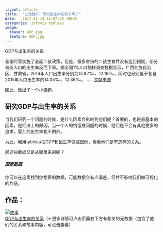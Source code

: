 ```yaml
---
layout: article
title:  "二孩放开，为何出生率反而下降了"
date:   2017-12-14 22:07:50 +0800
categories: infovis tableau
image:
  teaser: GDP.jpg
  feature: GDP.jpg
---
```

GDP与出生率的关系

全国尽管实施了全面二孩政策，但是，很多省份的二孩生育并没有达到预期，部分省份人口的出生率反而下降。据全国1%人口抽样调查数据显示，广西壮族自治区、甘肃省，2016年人口出生率分别为13.82‰、12.18‰，同时也分别低于各自2015年人口出生率的14.05‰、12.36‰。......  [文献来源](http://guancha.gmw.cn/2017-02/25/content_23822478.htm?tt_group_id=6390937637566529794)

因此，做出了一个小课题。
## 研究GDP与出生率的关系
当我们研究一个问题的时候，是什么因素会影响到他们呢？首要的，也是最基本的因素，是经济上的原因。当一个人的饥饿成问题的时候，他们是不会有其他更多的追求，婴儿的出生率也不例外。

为此，我用tableau把GDP和出生率做成图例，看看他们是有怎样的关系。

那这些数据又是从哪里来的呢？

#####  [国家数据](http://data.stats.gov.cn/)
你可以在这里找到你想要的数据，可能数据会有点偏差，但并不影响我们做可视化的作品。

## 作品：
<div class='tableauPlaceholder' id='viz1515557962705' style='position: relative'><noscript><a href='#'><img alt='故事  ' src='https:&#47;&#47;public.tableau.com&#47;static&#47;images&#47;GD&#47;GDP_212&#47;sheet4&#47;1_rss.png' style='border: none' /></a></noscript><object class='tableauViz'  style='display:none;'><param name='host_url' value='https%3A%2F%2Fpublic.tableau.com%2F' /> <param name='embed_code_version' value='3' /> <param name='site_root' value='' /><param name='name' value='GDP_212&#47;sheet4' /><param name='tabs' value='no' /><param name='toolbar' value='yes' /><param name='static_image' value='https:&#47;&#47;public.tableau.com&#47;static&#47;images&#47;GD&#47;GDP_212&#47;sheet4&#47;1.png' /> <param name='animate_transition' value='yes' /><param name='display_static_image' value='yes' /><param name='display_spinner' value='yes' /><param name='display_overlay' value='yes' /><param name='display_count' value='yes' /></object></div>                <script type='text/javascript'>                    var divElement = document.getElementById('viz1515557962705');                    var vizElement = divElement.getElementsByTagName('object')[0];                    vizElement.style.width='1016px';vizElement.style.height='991px';                    var scriptElement = document.createElement('script');                    scriptElement.src = 'https://public.tableau.com/javascripts/api/viz_v1.js';                    vizElement.parentNode.insertBefore(scriptElement, vizElement);                </script>
<a href="https://public.tableau.com/profile/.25311013#!/vizhome/GDP_212/sheet3" target="_blank">GDP与出生率的关系</a>（←更多详情可点击页面右下方有相关的元数据（包含了他们的关系和故事内容，可点击查看）
